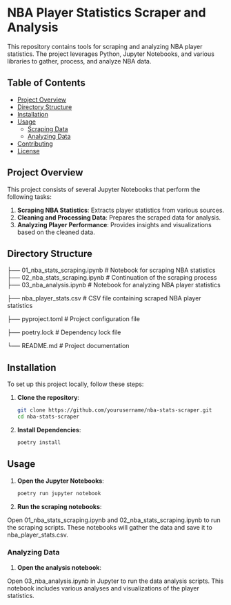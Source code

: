 # NBA Player Statistics Scraper and Analysis

This repository contains tools for scraping and analyzing NBA player statistics. The project leverages Python, Jupyter Notebooks, and various libraries to gather, process, and analyze NBA data.

## Table of Contents

- [Project Overview](#project-overview)
- [Directory Structure](#directory-structure)
- [Installation](#installation)
- [Usage](#usage)
  - [Scraping Data](#scraping-data)
  - [Analyzing Data](#analyzing-data)
- [Contributing](#contributing)
- [License](#license)

## Project Overview

This project consists of several Jupyter Notebooks that perform the following tasks:
1. **Scraping NBA Statistics**: Extracts player statistics from various sources.
2. **Cleaning and Processing Data**: Prepares the scraped data for analysis.
3. **Analyzing Player Performance**: Provides insights and visualizations based on the cleaned data.

## Directory Structure

├── 01_nba_stats_scraping.ipynb # Notebook for scraping NBA statistics
├── 02_nba_stats_scraping.ipynb # Continuation of the scraping process
├── 03_nba_analysis.ipynb # Notebook for analyzing NBA player statistics

├── nba_player_stats.csv # CSV file containing scraped NBA player statistics

├── pyproject.toml # Project configuration file

├── poetry.lock # Dependency lock file

└── README.md # Project documentation


## Installation

To set up this project locally, follow these steps:

1. **Clone the repository**:
   ```bash
   git clone https://github.com/yourusername/nba-stats-scraper.git
   cd nba-stats-scraper

2. **Install Dependencies**:
    ```bash
    poetry install

## Usage

1. **Open the Jupyter Notebooks**:

    ```bash
    poetry run jupyter notebook

2. **Run the scraping notebooks**:

Open 01_nba_stats_scraping.ipynb and 02_nba_stats_scraping.ipynb to run the scraping scripts. These notebooks will gather the data and save it to nba_player_stats.csv.

### Analyzing Data

1. **Open the analysis notebook**:

Open 03_nba_analysis.ipynb in Jupyter to run the data analysis scripts. This notebook includes various analyses and visualizations of the player statistics.


